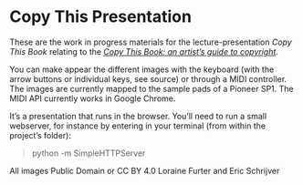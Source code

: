 # Copy This Presentation

These are the work in progress materials for the lecture-presentation *Copy This Book* relating to the [*Copy This Book: an artist’s guide to copyright*](https://copy-this-book.eu).

You can make appear the different images with the keyboard (with the arrow buttons or individual keys, see source) or through a MIDI controller. The images are currently mapped to the sample pads of a Pioneer SP1. The MIDI API currently works in Google Chrome.

It’s a presentation that runs in the browser. You’ll need to run a small webserver, for instance by entering in your terminal (from within the project’s folder):

> python -m SimpleHTTPServer

All images Public Domain or CC BY 4.0 Loraine Furter and Eric Schrijver
